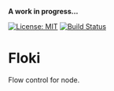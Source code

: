 **A work in progress...**

[![License: MIT](https://img.shields.io/badge/License-MIT-blue.svg)](https://opensource.org/licenses/MIT)
[![Build Status](https://travis-ci.org/taitulism/floki.svg?branch=master)](https://travis-ci.org/taitulism/floki)

Floki
=====
Flow control for node.

